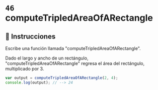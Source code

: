 # `46` computeTripledAreaOfARectangle

## 📝 Instrucciones

Escribe una función llamada "computeTripledAreaOfARectangle".

Dado el largo y ancho de un rectángulo, "computeTripledAreaOfARectangle" regresa el área del rectángulo, multiplicado por 3.

```Javascript
var output = computeTripledAreaOfARectangle(2, 4);
console.log(output); // --> 24
```